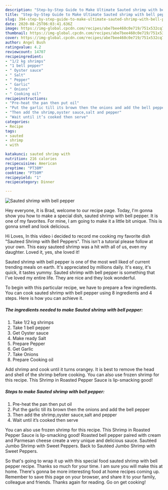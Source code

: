 ```yaml
---
description: "Step-by-Step Guide to Make Ultimate Sauted shrimp with bell pepper"
title: "Step-by-Step Guide to Make Ultimate Sauted shrimp with bell pepper"
slug: 394-step-by-step-guide-to-make-ultimate-sauted-shrimp-with-bell-pepper
date: 2020-08-25T06:03:41.636Z
image: https://img-global.cpcdn.com/recipes/abe7bee460c0e719/751x532cq70/sauted-shrimp-with-bell-pepper-recipe-main-photo.jpg
thumbnail: https://img-global.cpcdn.com/recipes/abe7bee460c0e719/751x532cq70/sauted-shrimp-with-bell-pepper-recipe-main-photo.jpg
cover: https://img-global.cpcdn.com/recipes/abe7bee460c0e719/751x532cq70/sauted-shrimp-with-bell-pepper-recipe-main-photo.jpg
author: Angel Bush
ratingvalue: 4.2
reviewcount: 14707
recipeingredient:
- "1/2 kg shrimps"
- "1 bell pepper"
- " Oyster sauce"
- " Salt"
- " Pepper"
- " Garlic"
- " Onions"
- " Cooking oil"
recipeinstructions:
- "Pre-heat the pan then put oil"
- "Put the garlic till its brown then the onions and add the bell pepper"
- "Then add the shrimp,oyster sauce,salt and pepper"
- "Wait until it’s cooked then serve"
categories:
- Recipe
tags:
- sauted
- shrimp
- with

katakunci: sauted shrimp with 
nutrition: 216 calories
recipecuisine: American
preptime: "PT38M"
cooktime: "PT50M"
recipeyield: "1"
recipecategory: Dinner

---
```



![Sauted shrimp with bell pepper](https://img-global.cpcdn.com/recipes/abe7bee460c0e719/751x532cq70/sauted-shrimp-with-bell-pepper-recipe-main-photo.jpg)

Hey everyone, it is Brad, welcome to our recipe page. Today, I'm gonna show you how to make a special dish, sauted shrimp with bell pepper. It is one of my favorites. For mine, I am going to make it a little bit unique. This is gonna smell and look delicious.

Hi Loves, In this video i decided to record me cooking my favorite dish &#34;Sauteed Shrimp with Bell Peppers&#34;. This isn&#39;t a tutorial please follow at your own. This easy sauteed shrimp was a hit with all of us, even my daughter. Loved it, yes, she loved it!

Sauted shrimp with bell pepper is one of the most well liked of current trending meals on earth. It's appreciated by millions daily. It's easy, it's quick, it tastes yummy. Sauted shrimp with bell pepper is something that I've loved my entire life. They are nice and they look wonderful.


To begin with this particular recipe, we have to prepare a few ingredients. You can cook sauted shrimp with bell pepper using 8 ingredients and 4 steps. Here is how you can achieve it.

<!--inarticleads1-->

##### The ingredients needed to make Sauted shrimp with bell pepper:

1. Take 1/2 kg shrimps
1. Take 1 bell pepper
1. Get  Oyster sauce
1. Make ready  Salt
1. Prepare  Pepper
1. Get  Garlic
1. Take  Onions
1. Prepare  Cooking oil


Add shrimp and cook until it turns orangey. It is best to remove the head and shell of the shrimp before cooking. You can also use frozen shrimp for this recipe. This Shrimp in Roasted Pepper Sauce is lip-smacking good! 

<!--inarticleads2-->

##### Steps to make Sauted shrimp with bell pepper:

1. Pre-heat the pan then put oil
1. Put the garlic till its brown then the onions and add the bell pepper
1. Then add the shrimp,oyster sauce,salt and pepper
1. Wait until it’s cooked then serve


You can also use frozen shrimp for this recipe. This Shrimp in Roasted Pepper Sauce is lip-smacking good! Roasted bell pepper paired with cream and Parmesan cheese create a very unique and delicious sauce. Sautéed Jumbo Shrimp with Sweet Peppers. Back to Sautéed Jumbo Shrimp with Sweet Peppers. 

So that's going to wrap it up with this special food sauted shrimp with bell pepper recipe. Thanks so much for your time. I am sure you will make this at home. There's gonna be more interesting food at home recipes coming up. Remember to save this page on your browser, and share it to your family, colleague and friends. Thanks again for reading. Go on get cooking!
